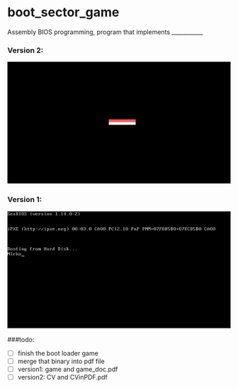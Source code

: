 # boot_sector_game
Assembly BIOS programming, program that implements ___________


### Version 2:<br>
![Version 2](img/version2.jpg)
<br>

### Version 1:<br>
![Version 1](img/version1.jpg)
<br>

###todo:
- [ ] finish the boot loader game
- [ ] merge that binary into pdf file
- [ ] version1: game and game_doc.pdf
- [ ] version2: CV and CVinPDF.pdf
